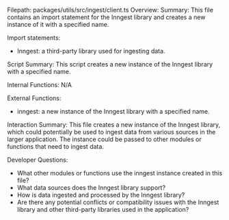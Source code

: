 Filepath: packages/utils/src/ingest/client.ts
Overview: Summary:
This file contains an import statement for the Inngest library and creates a new instance of it with a specified name.

Import statements:
- Inngest: a third-party library used for ingesting data.

Script Summary:
This script creates a new instance of the Inngest library with a specified name.

Internal Functions:
N/A

External Functions:
- inngest: a new instance of the Inngest library with a specified name.

Interaction Summary:
This file creates a new instance of the Inngest library, which could potentially be used to ingest data from various sources in the larger application. The instance could be passed to other modules or functions that need to ingest data.

Developer Questions:
- What other modules or functions use the inngest instance created in this file?
- What data sources does the Inngest library support?
- How is data ingested and processed by the Inngest library?
- Are there any potential conflicts or compatibility issues with the Inngest library and other third-party libraries used in the application?

